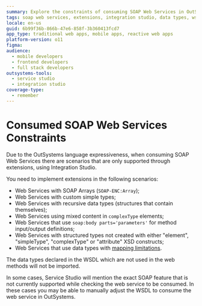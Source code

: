 ```yaml
---
summary: Explore the constraints of consuming SOAP Web Services in OutSystems 11 (O11), requiring extensions for specific scenarios.
tags: soap web services, extensions, integration studio, data types, wsdl customization
locale: en-us
guid: 6b99f36b-866b-47e6-858f-3b360413fcd7
app_type: traditional web apps, mobile apps, reactive web apps
platform-version: o11
figma:
audience:
  - mobile developers
  - frontend developers
  - full stack developers
outsystems-tools:
  - service studio
  - integration studio
coverage-type:
  - remember
---
```


# Consumed SOAP Web Services Constraints

Due to the OutSystems language expressiveness, when consuming SOAP Web Services there are scenarios that are only supported through extensions, using Integration Studio.

You need to implement extensions in the following scenarios:

* Web Services with SOAP Arrays (`SOAP-ENC:Array`);
* Web Services with custom simple types;
* Web Services with recursive data types (structures that contain themselves);
* Web Services using mixed content in `complexType` elements;
* Web Services that use `soap:body parts='parameters'` for method input/output definitions;
* Web Services with structured types not created with either "element", "simpleType", "complexType" or "attribute" XSD constructs;
* Web Services that use data types with [mapping limitations](<mapping-xml-to-outsystems.md#mapping-limitations>).

The data types declared in the WSDL which are not used in the web methods will not be imported.

In some cases, Service Studio will mention the exact SOAP feature that is not currently supported while checking the web service to be consumed. In these cases you may be able to manually adjust the WSDL to consume the web service in OutSystems.
